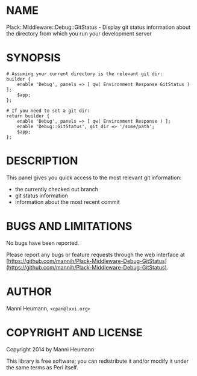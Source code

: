 # NAME

Plack::Middleware::Debug::GitStatus - Display git status information about the directory from which you run your development server

# SYNOPSIS

    # Assuming your current directory is the relevant git dir:
    builder {
        enable 'Debug', panels => [ qw( Environment Response GitStatus ) ];
        $app;
    };

    # If you need to set a git dir:
    return builder {
        enable 'Debug', panels => [ qw( Environment Response ) ];
        enable 'Debug::GitStatus', git_dir => '/some/path';
        $app;
    };

# DESCRIPTION

This panel gives you quick access to the most relevant git information:

- the currently checked out branch
- git status information
- information about the most recent commit

# BUGS AND LIMITATIONS

No bugs have been reported.

Please report any bugs or feature requests through the web interface at
[https://github.com/mannih/Plack-Middleware-Debug-GitStatus](https://github.com/mannih/Plack-Middleware-Debug-GitStatus).

# AUTHOR

Manni Heumann, `<cpan@lxxi.org>`

# COPYRIGHT AND LICENSE

Copyright 2014 by Manni Heumann

This library is free software; you can redistribute it and/or modify
it under the same terms as Perl itself.
